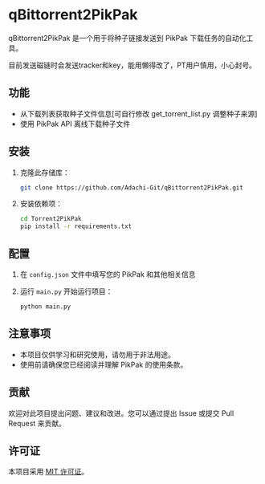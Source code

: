 # qBittorrent2PikPak

qBittorrent2PikPak 是一个用于将种子链接发送到 PikPak 下载任务的自动化工具。

目前发送磁链时会发送tracker和key，能用懒得改了，PT用户慎用，小心封号。

## 功能

- 从下载列表获取种子文件信息[可自行修改 get_torrent_list.py 调整种子来源]
- 使用 PikPak API 离线下载种子文件

## 安装

1. 克隆此存储库：

    ```bash
    git clone https://github.com/Adachi-Git/qBittorrent2PikPak.git
    ```

2. 安装依赖项：

    ```bash
    cd Torrent2PikPak
    pip install -r requirements.txt
    ```

## 配置

1. 在 `config.json` 文件中填写您的 PikPak 和其他相关信息

2. 运行 `main.py` 开始运行项目：

    ```bash
    python main.py
    ```

## 注意事项

- 本项目仅供学习和研究使用，请勿用于非法用途。
- 使用前请确保您已经阅读并理解 PikPak 的使用条款。

## 贡献

欢迎对此项目提出问题、建议和改进。您可以通过提出 Issue 或提交 Pull Request 来贡献。

## 许可证

本项目采用 [MIT 许可证](LICENSE)。
